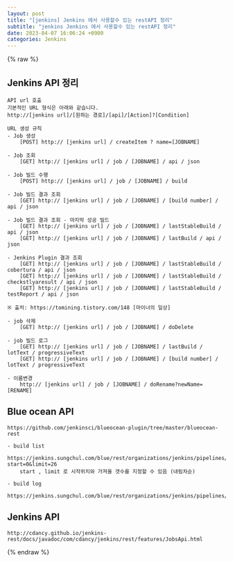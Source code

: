 ```yaml
---  
layout: post  
title: "[jenkins] Jenkins 에서 사용할수 있는 restAPI 정리"  
subtitle: "jenkins Jenkins 에서 사용할수 있는 restAPI 정리"  
date: 2023-04-07 16:06:24 +0900  
categories: Jenkins  
---  
```

{% raw %}  
## Jenkins API 정리  
  
	API url 호출  
	기본적인 URL 형식은 아래와 같습니다.  
	http://[jenkins url]/[원하는 경로]/[api]/[Action]?[Condition]  
  
	URL 생성 규칙  
	- Job 생성  
		[POST] http:// [jenkins url] / createItem ? name=[JOBNAME]  
  
	- Job 조회  
		[GET] http:// [jenkins url] / job / [JOBNAME] / api / json  
  
	- Job 빌드 수행  
		[POST] http:// [jenkins url] / job / [JOBNAME] / build  
  
	- Job 빌드 결과 조회  
		[GET] http:// [jenkins url] / job / [JOBNAME] / [build number] / api / json  
  
	- Job 빌드 결과 조회 - 마지막 성공 빌드  
		[GET] http:// [jenkins url] / job / [JOBNAME] / lastStableBuild / api / json  
		[GET] http:// [jenkins url] / job / [JOBNAME] / lastBuild / api / json  
  
	- Jenkins Plugin 결과 조회  
		[GET] http:// [jenkins url] / job / [JOBNAME] / lastStableBuild / cobertura / api / json  
		[GET] http:// [jenkins url] / job / [JOBNAME] / lastStableBuild / checkstlyaresult / api / json  
		[GET] http:// [jenkins url] / job / [JOBNAME] / lastStableBuild / testReport / api / json  
  
	※ 출처: https://tomining.tistory.com/148 [마이너의 일상]  
  
	- job 삭제  
		[GET] http:// [jenkins url] / job / [JOBNAME] / doDelete  
  
	- job 빌드 로그  
		[GET] http:// [jenkins url] / job / [JOBNAME] / lastBuild / lotText / progressiveText  
		[GET] http:// [jenkins url] / job / [JOBNAME] / [build number] / lotText / progressiveText  
  
	- 이름변경  
		http:// [jenkins url] / job / [JOBNAME] / doRename?newName=[RENAME]  
  
## Blue ocean API  
	https://github.com/jenkinsci/blueocean-plugin/tree/master/blueocean-rest  
  
	- build list  
		https://jenkins.sungchul.com/blue/rest/organizations/jenkins/pipelines/sungchulJenkinsFolder/sungchulJob1/runs/?start=0&limit=26  
		start , limit 로 시작위치와 가져올 갯수를 지정할 수 있음 (내림차순)  
  
	- build log  
		https://jenkins.sungchul.com/blue/rest/organizations/jenkins/pipelines/sungchulJenkinsFolder/pipelines/sungchulJob1/runs/47/nodes/29/steps/33/log/  
  
## Jenkins API  
	http://cdancy.github.io/jenkins-rest/docs/javadoc/com/cdancy/jenkins/rest/features/JobsApi.html  
  
{% endraw %}